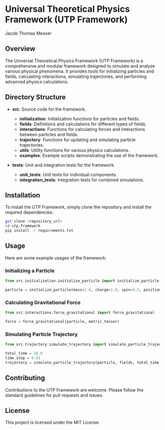 
# Universal Theoretical Physics Framework (UTP Framework)
Jacob Thomas Messer

## Overview

The Universal Theoretical Physics Framework (UTP Framework) is a comprehensive and modular framework designed to simulate and analyze various physical phenomena. It provides tools for initializing particles and fields, calculating interactions, simulating trajectories, and performing advanced physics calculations.

## Directory Structure

- **src**: Source code for the framework.
  - **initialization**: Initialization functions for particles and fields.
  - **fields**: Definitions and calculations for different types of fields.
  - **interactions**: Functions for calculating forces and interactions between particles and fields.
  - **trajectory**: Functions for updating and simulating particle trajectories.
  - **utils**: Utility functions for various physics calculations.
  - **examples**: Example scripts demonstrating the use of the framework.

- **tests**: Unit and integration tests for the framework.
  - **unit_tests**: Unit tests for individual components.
  - **integration_tests**: Integration tests for combined simulations.

## Installation

To install the UTP Framework, simply clone the repository and install the required dependencies:

```bash
git clone <repository_url>
cd utp_framework
pip install -r requirements.txt
```

## Usage

Here are some example usages of the framework:

### Initializing a Particle

```python
from src.initialization.initialize_particle import initialize_particle

particle = initialize_particle(mass=1.0, charge=1.0, spin=0.5, position=[0, 0, 0], velocity=[1, 0, 0], wavefunction=None)
```

### Calculating Gravitational Force

```python
from src.interactions.force_gravitational import force_gravitational

force = force_gravitational(particle, metric_tensor)
```

### Simulating Particle Trajectory

```python
from src.trajectory.simulate_trajectory import simulate_particle_trajectory

total_time = 10.0
time_step = 0.01
trajectory = simulate_particle_trajectory(particle, fields, total_time, time_step)
```

## Contributing

Contributions to the UTP Framework are welcome. Please follow the standard guidelines for pull requests and issues.

## License

This project is licensed under the MIT License.
